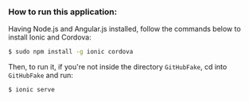 
### How to run this application:

Having Node.js and Angular.js installed, follow the commands below to install Ionic and Cordova:

```bash
$ sudo npm install -g ionic cordova
```

Then, to run it, if you're not inside the directory `GitHubFake`, cd into `GitHubFake` and run:

```bash
$ ionic serve
```
